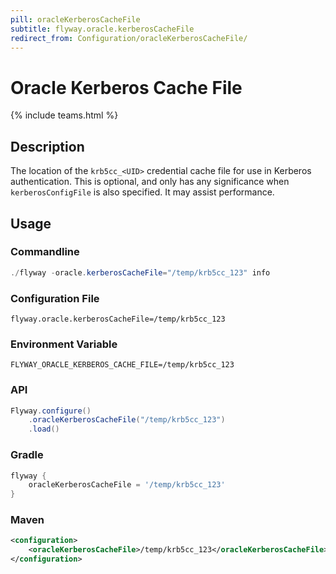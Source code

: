 ```yaml
---
pill: oracleKerberosCacheFile
subtitle: flyway.oracle.kerberosCacheFile
redirect_from: Configuration/oracleKerberosCacheFile/
---
```


# Oracle Kerberos Cache File
{% include teams.html %}

## Description
The location of the `krb5cc_<UID>` credential cache file for use in Kerberos authentication. This is optional,
and only has any significance when `kerberosConfigFile` is also specified. It may assist performance.

## Usage

### Commandline
```powershell
./flyway -oracle.kerberosCacheFile="/temp/krb5cc_123" info
```

### Configuration File
```properties
flyway.oracle.kerberosCacheFile=/temp/krb5cc_123
```

### Environment Variable
```properties
FLYWAY_ORACLE_KERBEROS_CACHE_FILE=/temp/krb5cc_123
```

### API
```java
Flyway.configure()
    .oracleKerberosCacheFile("/temp/krb5cc_123")
    .load()
```

### Gradle
```groovy
flyway {
    oracleKerberosCacheFile = '/temp/krb5cc_123'
}
```

### Maven
```xml
<configuration>
    <oracleKerberosCacheFile>/temp/krb5cc_123</oracleKerberosCacheFile>
</configuration>
```
